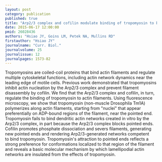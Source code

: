 ```yaml
---
layout: post
category: publication
published: true
title: "Arp2/3 complex and cofilin modulate binding of tropomyosin to branched actin networks."
date: 2015-06-17 12:00:00
pmid: 26028436
authors: "Hsiao JY, Goins LM, Petek NA, Mullins RD"
firstauthor: "Hsiao JY"
journalname: "Curr. Biol."
journalvolume: 25
journalissue: 12
journalpages: 1573-82
---
```


Tropomyosins are coiled-coil proteins that bind actin filaments and regulate multiple cytoskeletal functions, including actin network dynamics near the leading edge of motile cells. Previous work demonstrated that tropomyosins inhibit actin nucleation by the Arp2/3 complex and prevent filament disassembly by cofilin. We find that the Arp2/3 complex and cofilin, in turn, regulate the binding of tropomyosin to actin filaments. Using fluorescence microscopy, we show that tropomyosin (non-muscle Drosophila Tm1A) polymerizes along actin filaments, starting from &quot;nuclei&quot; that appear preferentially on ADP-bound regions of the filament, near the pointed end. Tropomyosin fails to bind dendritic actin networks created in vitro by the Arp2/3 complex, in part because the Arp2/3 complex blocks pointed ends. Cofilin promotes phosphate dissociation and severs filaments, generating new pointed ends and rendering Arp2/3-generated networks competent to bind tropomyosin. Tropomyosin's attraction to pointed ends reflects a strong preference for conformations localized to that region of the filament and reveals a basic molecular mechanism by which lamellipodial actin networks are insulated from the effects of tropomyosin.

